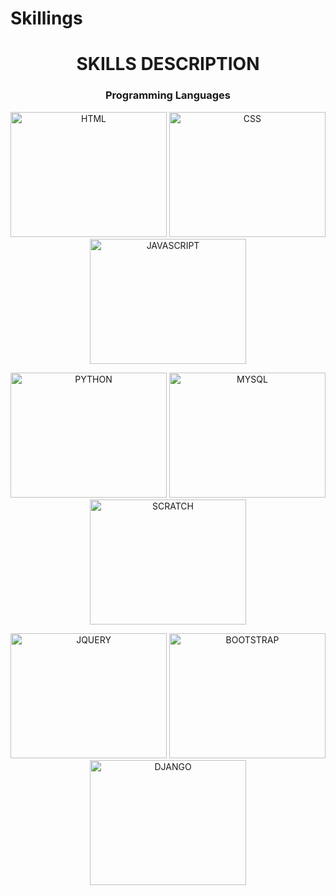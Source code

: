 # Skillings
<h1 align="center">SKILLS DESCRIPTION</h1>

<h3 align="center">Programming Languages</h3>
<p align="center">
  <img src="https://upload.wikimedia.org/wikipedia/commons/a/a8/AnantP%40html.png" alt="HTML" height="200" width="250">
  <img src="https://www.oxfordwebstudio.com/user/pages/06.da-li-znate/sta-je-css/sta-je-css.png" alt="CSS" height="200" width="250">
  <img src="https://devopedia.org/images/article/146/5346.1548521013.png" alt="JAVASCRIPT" height="200" width="250">
</p>

<p align="center">
  <img src="https://images.prismic.io/oxylabs-sm/ZDIwODc5ZDQtNmNlNC00NjVmLTg0ZmQtZDBjN2IzYTExOTVl_oxylabs-images-05.jpeg?auto=compress,format&rect=0,0,1200,646&w=1200&h=646&fm=webp&q=75" alt="PYTHON" height="200" width="250">
  <img src="https://builtin.com/sites/www.builtin.com/files/styles/og/public/2023-01/MySQL.png" alt="MYSQL" height="200" width="250">
  <img src="https://b1736127.smushcdn.com/1736127/wp-content/uploads/2019/04/SCRATCH-3-1.jpg?lossy=1&strip=1&webp=1" alt="SCRATCH" height="200" width="250">
</p>

<p align="center">
  <img src="https://arshohel.com/wp-content/uploads/2022/07/add-jQuery-to-Shopify.jpg" alt="JQUERY" height="200" width="250">
  <img src="https://www.designerinaction.de/wp-content/uploads/2021/11/bootstrap-icons.jpg" alt="BOOTSTRAP" height="200" width="250">
  <img src="https://prilnettech.com/assets/front/img/summernote/60e54f8a4fc95.jpg" alt="DJANGO" height="200" width="250">
</p>
